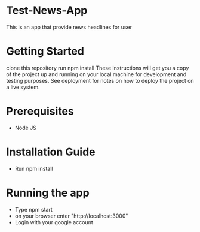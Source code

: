 # Test-News-App
This is an app that provide news headlines for user 

# Getting Started
clone this repository
run npm install
These instructions will get you a copy of the project up and running on your local machine for development and testing purposes. See deployment for notes on how to deploy the project on a live system.

# Prerequisites
- Node JS

# Installation Guide
- Run npm install

# Running the app
- Type npm start
- on your browser enter "http://localhost:3000"
- Login with your google account

